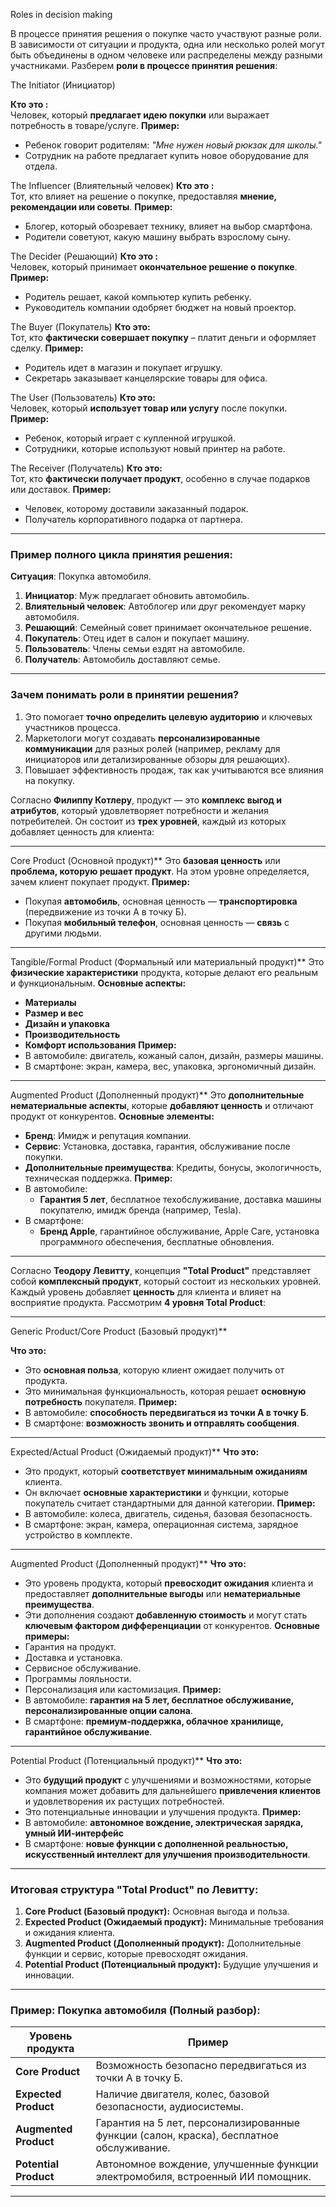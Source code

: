 Roles in decision making 

В процессе принятия решения о покупке часто участвуют разные роли. В зависимости от ситуации и продукта, одна или несколько ролей могут быть объединены в одном человеке или распределены между разными участниками. Разберем **роли в процессе принятия решения**:

The Initiator (Инициатор)

**Кто это :**  
Человек, который **предлагает идею покупки** или выражает потребность в товаре/услуге.
**Пример:**
- Ребенок говорит родителям: _"Мне нужен новый рюкзак для школы."_
- Сотрудник на работе предлагает купить новое оборудование для отдела.

The Influencer (Влиятельный человек)
**Кто это :**  
Тот, кто влияет на решение о покупке, предоставляя **мнение, рекомендации или советы**.
**Пример:**
- Блогер, который обозревает технику, влияет на выбор смартфона.
- Родители советуют, какую машину выбрать взрослому сыну.

The Decider (Решающий)
**Кто это :**  
Человек, который принимает **окончательное решение о покупке**.
**Пример:**
- Родитель решает, какой компьютер купить ребенку.
- Руководитель компании одобряет бюджет на новый проектор.

The Buyer (Покупатель)
**Кто это:**  
Тот, кто **фактически совершает покупку** – платит деньги и оформляет сделку.
**Пример:**
- Родитель идет в магазин и покупает игрушку.
- Секретарь заказывает канцелярские товары для офиса.

The User (Пользователь)
**Кто это:**  
Человек, который **использует товар или услугу** после покупки.
**Пример:**
- Ребенок, который играет с купленной игрушкой.
- Сотрудники, которые используют новый принтер на работе.

The Receiver (Получатель)
**Кто это:**  
Тот, кто **фактически получает продукт**, особенно в случае подарков или доставок.
**Пример:**
- Человек, которому доставили заказанный подарок.
- Получатель корпоративного подарка от партнера.

---

### **Пример полного цикла принятия решения:**

**Ситуация**: Покупка автомобиля.

1. **Инициатор**: Муж предлагает обновить автомобиль.
2. **Влиятельный человек**: Автоблогер или друг рекомендует марку автомобиля.
3. **Решающий**: Семейный совет принимает окончательное решение.
4. **Покупатель**: Отец идет в салон и покупает машину.
5. **Пользователь**: Члены семьи ездят на автомобиле.
6. **Получатель**: Автомобиль доставляют семье.

---
### **Зачем понимать роли в принятии решения?**

1. Это помогает **точно определить целевую аудиторию** и ключевых участников процесса.
2. Маркетологи могут создавать **персонализированные коммуникации** для разных ролей (например, рекламу для инициаторов или детализированные обзоры для решающих).
3. Повышает эффективность продаж, так как учитываются все влияния на покупку.




Согласно **Филиппу Котлеру**, продукт — это **комплекс выгод и атрибутов**, который удовлетворяет потребности и желания потребителей. Он состоит из **трех уровней**, каждый из которых добавляет ценность для клиента:

---

Core Product (Основной продукт)**
Это **базовая ценность** или **проблема, которую решает продукт**. На этом уровне определяется, зачем клиент покупает продукт.
**Пример:**
- Покупая **автомобиль**, основная ценность — **транспортировка** (передвижение из точки А в точку Б).
- Покупая **мобильный телефон**, основная ценность — **связь** с другими людьми.

---

Tangible/Formal Product (Формальный или материальный продукт)**
Это **физические характеристики** продукта, которые делают его реальным и функциональным.
**Основные аспекты:**
- **Материалы**
- **Размер и вес**
- **Дизайн и упаковка**
- **Производительность**
- **Комфорт использования**
**Пример:**
- В автомобиле: двигатель, кожаный салон, дизайн, размеры машины.
- В смартфоне: экран, камера, вес, упаковка, эргономичный дизайн.

---

Augmented Product (Дополненный продукт)**
Это **дополнительные нематериальные аспекты**, которые **добавляют ценность** и отличают продукт от конкурентов.
**Основные элементы:**
- **Бренд**: Имидж и репутация компании.
- **Сервис**: Установка, доставка, гарантия, обслуживание после покупки.
- **Дополнительные преимущества**: Кредиты, бонусы, экологичность, техническая поддержка.
**Пример:**
- В автомобиле:
    - **Гарантия 5 лет**, бесплатное техобслуживание, доставка машины покупателю, имидж бренда (например, Tesla).
- В смартфоне:
    - **Бренд Apple**, гарантийное обслуживание, Apple Care, установка программного обеспечения, бесплатные обновления.

---

Согласно **Теодору Левитту**, концепция **"Total Product"** представляет собой **комплексный продукт**, который состоит из нескольких уровней. Каждый уровень добавляет **ценность** для клиента и влияет на восприятие продукта. Рассмотрим **4 уровня Total Product**:

---

Generic Product/Core Product (Базовый продукт)**

**Что это:**
- Это **основная польза**, которую клиент ожидает получить от продукта.
- Это минимальная функциональность, которая решает **основную потребность** покупателя.
**Пример:**
- В автомобиле: **способность передвигаться из точки А в точку Б**.
- В смартфоне: **возможность звонить и отправлять сообщения**.

---

 Expected/Actual Product (Ожидаемый продукт)**
**Что это:**
- Это продукт, который **соответствует минимальным ожиданиям** клиента.
- Он включает **основные характеристики** и функции, которые покупатель считает стандартными для данной категории.
**Пример:**
- В автомобиле: колеса, двигатель, сиденья, базовая безопасность.
- В смартфоне: экран, камера, операционная система, зарядное устройство в комплекте.

---

Augmented Product (Дополненный продукт)**
**Что это:**
- Это уровень продукта, который **превосходит ожидания** клиента и предоставляет **дополнительные выгоды** или **нематериальные преимущества**.
- Эти дополнения создают **добавленную стоимость** и могут стать **ключевым фактором дифференциации** от конкурентов.
**Основные примеры:**
- Гарантия на продукт.
- Доставка и установка.
- Сервисное обслуживание.
- Программы лояльности.
- Персонализация или кастомизация.
**Пример:**
- В автомобиле: **гарантия на 5 лет, бесплатное обслуживание, персонализированные опции салона**.
- В смартфоне: **премиум-поддержка, облачное хранилище, гарантийное обслуживание**.

---

Potential Product (Потенциальный продукт)**
**Что это:**
- Это **будущий продукт** с улучшениями и возможностями, которые компания может добавить для дальнейшего **привлечения клиентов** и удовлетворения их растущих потребностей.
- Это потенциальные инновации и улучшения продукта.
**Пример:**
- В автомобиле: **автономное вождение, электрическая зарядка, умный ИИ-интерфейс**
- В смартфоне: **новые функции с дополненной реальностью, искусственный интеллект для улучшения производительности**.

---

### **Итоговая структура "Total Product" по Левитту:**

1. **Core Product (Базовый продукт):** Основная выгода и польза.
2. **Expected Product (Ожидаемый продукт):** Минимальные требования и ожидания клиента.
3. **Augmented Product (Дополненный продукт):** Дополнительные функции и сервис, которые превосходят ожидания.
4. **Potential Product (Потенциальный продукт):** Будущие улучшения и инновации.

---
### **Пример: Покупка автомобиля (Полный разбор):**

|Уровень продукта|Пример|
|---|---|
|**Core Product**|Возможность безопасно передвигаться из точки А в точку Б.|
|**Expected Product**|Наличие двигателя, колес, базовой безопасности, аудиосистемы.|
|**Augmented Product**|Гарантия на 5 лет, персонализированные функции (салон, краска), бесплатное обслуживание.|
|**Potential Product**|Автономное вождение, улучшенные функции электромобиля, встроенный ИИ помощник.|

---
